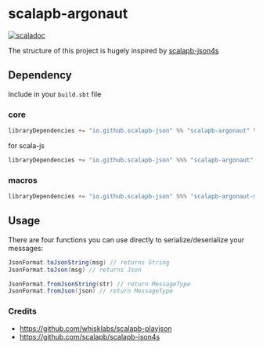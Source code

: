# scalapb-argonaut
[![scaladoc](https://javadoc.io/badge2/io.github.scalapb-json/scalapb-argonaut_3/javadoc.svg)](https://javadoc.io/doc/io.github.scalapb-json/scalapb-argonaut_3/latest/api/scalapb_argonaut.html)

The structure of this project is hugely inspired by [scalapb-json4s](https://github.com/scalapb/scalapb-json4s)

## Dependency

Include in your `build.sbt` file

### core

```scala
libraryDependencies += "io.github.scalapb-json" %% "scalapb-argonaut" % "0.11.0"
```

for scala-js

```scala
libraryDependencies += "io.github.scalapb-json" %%% "scalapb-argonaut" % "0.11.0"
```

### macros

```scala
libraryDependencies += "io.github.scalapb-json" %%% "scalapb-argonaut-macros" % "0.11.0"
```

## Usage

There are four functions you can use directly to serialize/deserialize your messages:

```scala
JsonFormat.toJsonString(msg) // returns String
JsonFormat.toJson(msg) // returns Json

JsonFormat.fromJsonString(str) // return MessageType
JsonFormat.fromJson(json) // return MessageType
```

### Credits

- https://github.com/whisklabs/scalapb-playjson
- https://github.com/scalapb/scalapb-json4s
